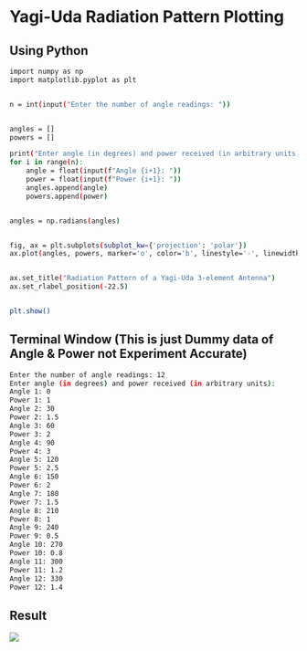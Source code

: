 # Yagi-Uda Radiation Pattern Plotting


## Using Python

```bash
import numpy as np
import matplotlib.pyplot as plt


n = int(input("Enter the number of angle readings: "))


angles = []
powers = []

print("Enter angle (in degrees) and power received (in arbitrary units):")
for i in range(n):
    angle = float(input(f"Angle {i+1}: "))
    power = float(input(f"Power {i+1}: "))
    angles.append(angle)
    powers.append(power)


angles = np.radians(angles)


fig, ax = plt.subplots(subplot_kw={'projection': 'polar'})
ax.plot(angles, powers, marker='o', color='b', linestyle='-', linewidth=2)


ax.set_title("Radiation Pattern of a Yagi-Uda 3-element Antenna")
ax.set_rlabel_position(-22.5)  


plt.show()

```

## Terminal Window (This is just Dummy data of Angle & Power not Experiment Accurate)
```bash
Enter the number of angle readings: 12
Enter angle (in degrees) and power received (in arbitrary units):
Angle 1: 0
Power 1: 1
Angle 2: 30
Power 2: 1.5
Angle 3: 60
Power 3: 2
Angle 4: 90
Power 4: 3
Angle 5: 120
Power 5: 2.5
Angle 6: 150
Power 6: 2
Angle 7: 180
Power 7: 1.5
Angle 8: 210
Power 8: 1
Angle 9: 240
Power 9: 0.5
Angle 10: 270
Power 10: 0.8
Angle 11: 300
Power 11: 1.2
Angle 12: 330
Power 12: 1.4
```

## Result
<img src="./img/Figure_1.png">
